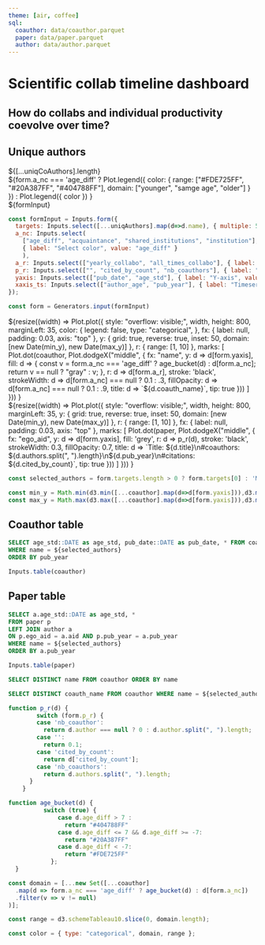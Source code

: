 ```yaml
---
theme: [air, coffee]
sql:
  coauthor: data/coauthor.parquet
  paper: data/paper.parquet
  author: data/author.parquet
---
```


# Scientific collab timeline dashboard
## How do collabs and individual productivity coevolve over time?


<div class="grid grid-cols-4">
  <div class="card">
    <h2>Unique authors</h2>                                                                         
    <span class="big">${[...uniqCoAuthors].length}</span>
  </div>
  <div>
      ${form.a_nc === 'age_diff' ? 
      Plot.legend({
        color: {
          range: ["#FDE725FF", "#20A387FF", "#404788FF"], 
          domain: ["younger", "samge age", "older"]
        }
      }) : Plot.legend({ color })
    }
  </div>
  <div class="grid-colspan-2">
    ${formInput}
  </div>
</div>


```js
const formInput = Inputs.form({
  targets: Inputs.select([...uniqAuthors].map(d=>d.name), { multiple: 5, label: "Author" }),
  a_nc: Inputs.select(
    ["age_diff", "acquaintance", "shared_institutions", "institution"], 
    { label: "Select color", value: "age_diff" }
    ),
  a_r: Inputs.select(["yearly_collabo", "all_times_collabo"], { label: "Author node size", value: 'all_times_collabo' }),
  p_r: Inputs.select(["", "cited_by_count", "nb_coauthors"], { label: "Paper node size", value: "cited_by_count" }),
  yaxis: Inputs.select(["pub_date", "age_std"], { label: "Y-axis", value: "year" }),
  xaxis_ts: Inputs.select(["author_age", "pub_year"], { label: "Timeseries Y-axis", value: "pub_year" })
});

const form = Generators.input(formInput)
```

<div class="grid grid-cols-2">
<div>${resize((width) => 
Plot.plot({
        style: "overflow: visible;",
        width,
        height: 800,
        marginLeft: 35,
        color: {
          legend: false,
          type: "categorical",
        },
        fx: { label: null, padding: 0.03, axis: "top" },
        y: { 
          grid: true, 
          reverse: true, inset: 50, 
          domain: [new Date(min_y), new Date(max_y)] 
        }, 
        r: { range: [1, 10] },
        marks: [
          Plot.dot(coauthor, Plot.dodgeX("middle", {
            fx: "name",
            y: d => d[form.yaxis], 
            fill: d => {
              const v = form.a_nc === 'age_diff' ? age_bucket(d) : d[form.a_nc];
              return v == null ? "gray" : v;
            },
            r: d => d[form.a_r], 
            stroke: 'black', 
            strokeWidth: d => d[form.a_nc] === null ? 0.1 : .3, 
            fillOpacity: d => d[form.a_nc] === null ? 0.1 : .9, 
            title: d => `${d.coauth_name}`,
            tip: true
          }))
        ]
        }))
}
</div>
<div>${resize((width) => 
  Plot.plot({
        style: "overflow: visible;",
        width,
        height: 800,
        marginLeft: 35,
        y: { 
          grid: true, 
          reverse: true, inset: 50,
          domain: [new Date(min_y), new Date(max_y)]  }, 
        r: { range: [1, 10] },
        fx: { label: null, padding: 0.03, axis: "top" },
        marks: [
          Plot.dot(paper, Plot.dodgeX("middle", {
            fx: "ego_aid",
            y: d => d[form.yaxis], 
            fill: 'grey',
            r: d => p_r(d), 
            stroke: 'black', 
            strokeWidth: 0.3, 
            fillOpacity: 0.7, 
            title: d => `Title: ${d.title}\n#coauthors: ${d.authors.split(", ").length}\n${d.pub_year}\n#citations: ${d.cited_by_count}`,
            tip: true
          }))
        ]
}))
}
</div>
</div>


```js
const selected_authors = form.targets.length > 0 ? form.targets[0] : 'Molly Stanley'
```

```js
const min_y = Math.min(d3.min([...coauthor].map(d=>d[form.yaxis])),d3.min([...paper].map(d=>d[form.yaxis])))
const max_y = Math.max(d3.max([...coauthor].map(d=>d[form.yaxis])),d3.max([...paper].map(d=>d[form.yaxis])))
```

## Coauthor table

```sql id=coauthor
SELECT age_std::DATE as age_std, pub_date::DATE as pub_date, * FROM coauthor 
WHERE name = ${selected_authors}
ORDER BY pub_year
```

```js
Inputs.table(coauthor)
```

## Paper table

```sql id=paper
SELECT a.age_std::DATE as age_std, *
FROM paper p
LEFT JOIN author a
ON p.ego_aid = a.aid AND p.pub_year = a.pub_year
WHERE name = ${selected_authors}
ORDER BY a.pub_year
```

```js
Inputs.table(paper)
```


```sql id=uniqAuthors
SELECT DISTINCT name FROM coauthor ORDER BY name
```

```sql id=uniqCoAuthors
SELECT DISTINCT coauth_name FROM coauthor WHERE name = ${selected_authors} 
```

```js
function p_r(d) {
        switch (form.p_r) {
        case 'nb_coauthor':
          return d.author === null ? 0 : d.author.split(", ").length;
        case '':
          return 0.1;
        case 'cited_by_count':
          return d['cited_by_count'];
        case 'nb_coauthors':
          return d.authors.split(", ").length;
      }
    }
```

```js
function age_bucket(d) {
          switch (true) {
              case d.age_diff > 7 : 
                return "#404788FF"
              case d.age_diff <= 7 && d.age_diff >= -7:
                return "#20A387FF"
              case d.age_diff < -7:
                return "#FDE725FF"
            };
  }
```

<!-- LEGEND COAUTHOR -->

```js
const domain = [...new Set([...coauthor]
  .map(d => form.a_nc === 'age_diff' ? age_bucket(d) : d[form.a_nc])
  .filter(v => v != null)
)];
```

```js
const range = d3.schemeTableau10.slice(0, domain.length);
```

```js
const color = { type: "categorical", domain, range };
```